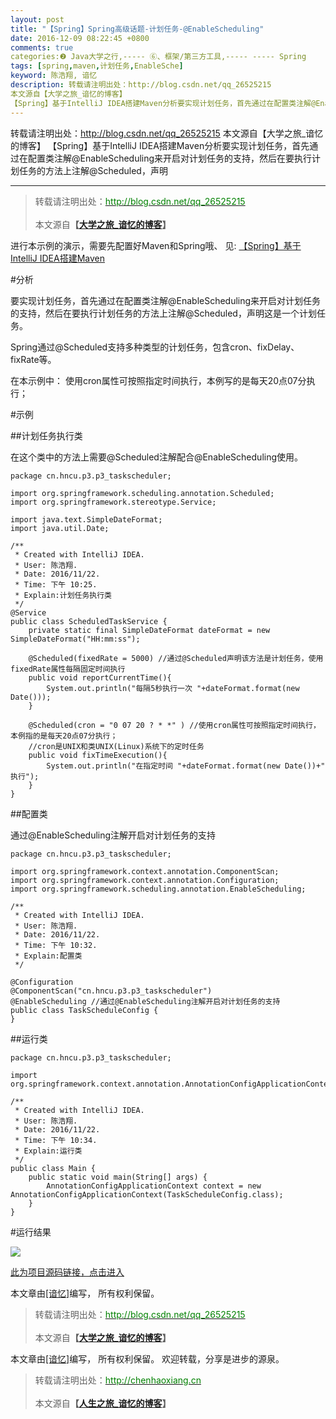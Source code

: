 ```yaml
---
layout: post
title: "【Spring】Spring高级话题-计划任务-@EnableScheduling"
date: 2016-12-09 08:22:45 +0800
comments: true
categories:❷ Java大学之行,----- ⑥、框架/第三方工具,----- ----- Spring
tags: [spring,maven,计划任务,EnableSche]
keyword: 陈浩翔, 谙忆
description: 转载请注明出处：http://blog.csdn.net/qq_26525215
本文源自【大学之旅_谙忆的博客】
【Spring】基于IntelliJ IDEA搭建Maven分析要实现计划任务，首先通过在配置类注解@EnableScheduling来开启对计划任务的支持，然后在要执行计划任务的方法上注解@Scheduled，声明 
---
```



转载请注明出处：http://blog.csdn.net/qq_26525215
本文源自【大学之旅_谙忆的博客】
【Spring】基于IntelliJ IDEA搭建Maven分析要实现计划任务，首先通过在配置类注解@EnableScheduling来开启对计划任务的支持，然后在要执行计划任务的方法上注解@Scheduled，声明
<!-- more -->
----------

<blockquote cite='陈浩翔'>
<p background-color='#D3D3D3'>转载请注明出处：<a href='http://blog.csdn.net/qq_26525215'><font color="green">http://blog.csdn.net/qq_26525215</font></a><br><br>
本文源自<strong>【<a href='http://blog.csdn.net/qq_26525215' target='_blank'>大学之旅_谙忆的博客</a>】</strong></p>
</blockquote>


进行本示例的演示，需要先配置好Maven和Spring哦、
见:
<a href="http://blog.csdn.net/qq_26525215/article/details/53010442" target='_blank'>【Spring】基于IntelliJ IDEA搭建Maven</a>

#分析

要实现计划任务，首先通过在配置类注解@EnableScheduling来开启对计划任务的支持，然后在要执行计划任务的方法上注解@Scheduled，声明这是一个计划任务。

Spring通过@Scheduled支持多种类型的计划任务，包含cron、fixDelay、fixRate等。

在本示例中：
使用cron属性可按照指定时间执行，本例写的是每天20点07分执行；

#示例

##计划任务执行类

在这个类中的方法上需要@Scheduled注解配合@EnableScheduling使用。

```
package cn.hncu.p3.p3_taskscheduler;

import org.springframework.scheduling.annotation.Scheduled;
import org.springframework.stereotype.Service;

import java.text.SimpleDateFormat;
import java.util.Date;

/**
 * Created with IntelliJ IDEA.
 * User: 陈浩翔.
 * Date: 2016/11/22.
 * Time: 下午 10:25.
 * Explain:计划任务执行类
 */
@Service
public class ScheduledTaskService {
    private static final SimpleDateFormat dateFormat = new SimpleDateFormat("HH:mm:ss");

    @Scheduled(fixedRate = 5000) //通过@Scheduled声明该方法是计划任务，使用fixedRate属性每隔固定时间执行
    public void reportCurrentTime(){
        System.out.println("每隔5秒执行一次 "+dateFormat.format(new Date()));
    }

    @Scheduled(cron = "0 07 20 ? * *" ) //使用cron属性可按照指定时间执行，本例指的是每天20点07分执行；
    //cron是UNIX和类UNIX(Linux)系统下的定时任务
    public void fixTimeExecution(){
        System.out.println("在指定时间 "+dateFormat.format(new Date())+" 执行");
    }
}

```

##配置类

通过@EnableScheduling注解开启对计划任务的支持

```
package cn.hncu.p3.p3_taskscheduler;

import org.springframework.context.annotation.ComponentScan;
import org.springframework.context.annotation.Configuration;
import org.springframework.scheduling.annotation.EnableScheduling;

/**
 * Created with IntelliJ IDEA.
 * User: 陈浩翔.
 * Date: 2016/11/22.
 * Time: 下午 10:32.
 * Explain:配置类
 */

@Configuration
@ComponentScan("cn.hncu.p3.p3_taskscheduler")
@EnableScheduling //通过@EnableScheduling注解开启对计划任务的支持
public class TaskScheduleConfig {
}

```

##运行类

```
package cn.hncu.p3.p3_taskscheduler;

import org.springframework.context.annotation.AnnotationConfigApplicationContext;

/**
 * Created with IntelliJ IDEA.
 * User: 陈浩翔.
 * Date: 2016/11/22.
 * Time: 下午 10:34.
 * Explain:运行类
 */
public class Main {
    public static void main(String[] args) {
        AnnotationConfigApplicationContext context = new AnnotationConfigApplicationContext(TaskScheduleConfig.class);
    }
}

```

#运行结果

![](http://img.blog.csdn.net/20161209201152733)



<a href="https://github.com/chenhaoxiang/Java/tree/master/springBoot/src/main/java/cn/hncu/p3/p3_taskscheduler" target='_blank'>此为项目源码链接，点击进入</a>



本文章由<a href="https://chenhaoxiang.github.io/">[谙忆]</a>编写， 所有权利保留。 
<blockquote cite='陈浩翔'>
<p background-color='#D3D3D3'>转载请注明出处：<a href='http://blog.csdn.net/qq_26525215'><font color="green">http://blog.csdn.net/qq_26525215</font></a><br><br>
本文源自<strong>【<a href='http://blog.csdn.net/qq_26525215' target='_blank'>大学之旅_谙忆的博客</a>】</strong></p>
</blockquote>


本文章由<a href="http://chenhaoxiang.cn/">[谙忆]</a>编写， 所有权利保留。 
欢迎转载，分享是进步的源泉。
<blockquote cite='陈浩翔'>
<p background-color='#D3D3D3'>转载请注明出处：<a href='http://chenhaoxiang.cn'><font color="green">http://chenhaoxiang.cn</font></a><br><br>
本文源自<strong>【<a href='http://chenhaoxiang.cn' target='_blank'>人生之旅_谙忆的博客</a>】</strong></p>
</blockquote>
